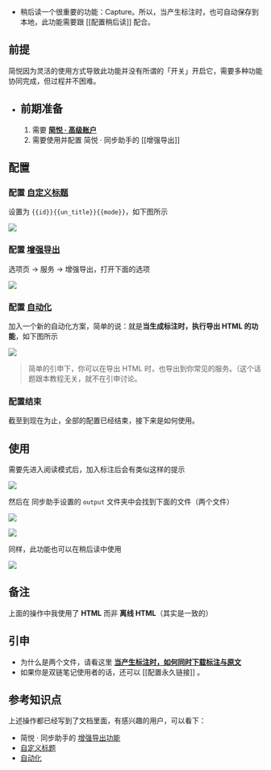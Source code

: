 - 稍后读一个很重要的功能：Capture。所以，当产生标注时，也可自动保存到本地，此功能需要跟 [[配置稍后读]] 配合。
## 前提


简悦因为灵活的使用方式导致此功能并没有所谓的「开关」开启它，需要多种功能协同完成，但过程并不困难。
- ## 前期准备
  
  
  1. 需要 [**简悦 · 高级账户**](https://simpread.pro/price.html)
  1. 需要使用并配置 简悦 · 同步助手的 [[增强导出]]
## 配置
### 配置 [自定义标题](http://ksria.com/simpread/docs/#/%E5%AE%9A%E5%88%B6%E5%8C%96%E5%AF%BC%E5%87%BA?id=%e8%87%aa%e5%ae%9a%e4%b9%89%e5%af%bc%e5%87%ba%e6%a0%87%e9%a2%98)


设置为 `{{id}}{{un_title}}{{mode}}`，如下图所示


![](https://user-images.githubusercontent.com/81074/119208921-c4a75380-bad6-11eb-88eb-62c70d1109cc.png#crop=0&crop=0&crop=1&crop=1&id=KgYhJ&originHeight=179&originWidth=874&originalType=binary&ratio=1&rotation=0&showTitle=false&status=done&style=none&title=)
### 配置 [**增强导出**](http://ksria.com/simpread/docs/#/Sync?id=%e5%af%bc%e5%87%ba%e6%9c%8d%e5%8a%a1)


选项页 → 服务 → 增强导出，打开下面的选项


![](https://user-images.githubusercontent.com/81074/119209076-64fd7800-bad7-11eb-81ee-bfe5e5da16e9.png#crop=0&crop=0&crop=1&crop=1&id=NJzfw&originHeight=466&originWidth=876&originalType=binary&ratio=1&rotation=0&showTitle=false&status=done&style=none&title=)
### 配置 [自动化](http://ksria.com/simpread/docs/#/%E8%87%AA%E5%8A%A8%E5%8C%96)


加入一个新的自动化方案，简单的说：就是**当生成标注时，执行导出 HTML 的功能**，如下图所示


![](https://user-images.githubusercontent.com/81074/119210482-df7dc600-bade-11eb-8a75-0073806ad34f.png#crop=0&crop=0&crop=1&crop=1&id=CA6Bn&originHeight=695&originWidth=569&originalType=binary&ratio=1&rotation=0&showTitle=false&status=done&style=none&title=)


> 简单的引申下，你可以在导出 HTML 时，也导出到你常见的服务。（这个话题跟本教程无关，就不在引申讨论。
### 配置结束


截至到现在为止，全部的配置已经结束，接下来是如何使用。
## 使用


需要先进入阅读模式后，加入标注后会有类似这样的提示


![](https://user-images.githubusercontent.com/81074/119210584-84000800-badf-11eb-93f0-3d722986d3f4.gif#crop=0&crop=0&crop=1&crop=1&id=dtwPD&originHeight=798&originWidth=1828&originalType=binary&ratio=1&rotation=0&showTitle=false&status=done&style=none&title=)


然后在 同步助手设置的 `output` 文件夹中会找到下面的文件（两个文件）


![](https://user-images.githubusercontent.com/81074/119210594-97ab6e80-badf-11eb-9664-53320f1cc852.png#crop=0&crop=0&crop=1&crop=1&id=KhD7g&originHeight=35&originWidth=722&originalType=binary&ratio=1&rotation=0&showTitle=false&status=done&style=none&title=)


![](https://user-images.githubusercontent.com/81074/119210673-16a0a700-bae0-11eb-9abc-ee20df62d48d.gif#crop=0&crop=0&crop=1&crop=1&id=qyUqm&originHeight=626&originWidth=748&originalType=binary&ratio=1&rotation=0&showTitle=false&status=done&style=none&title=)


同样，此功能也可以在稍后读中使用


![](https://user-images.githubusercontent.com/81074/119210960-02f64000-bae2-11eb-978a-ab0a92aa5dc3.gif#crop=0&crop=0&crop=1&crop=1&id=DWvDl&originHeight=806&originWidth=1832&originalType=binary&ratio=1&rotation=0&showTitle=false&status=done&style=none&title=)
## 备注


上面的操作中我使用了 **HTML** 而非 **离线 HTML**（其实是一致的）
## 引申
- 为什么是两个文件，请看这里 [**当产生标注时，如何同时下载标注与原文**](https://github.com/Kenshin/simpread/discussions/2147)
- 如果你是双链笔记使用者的话，还可以 [[配置永久链接]] 。
## 参考知识点


上述操作都已经写到了文档里面，有感兴趣的用户，可以看下：
- 简悦 · 同步助手的 [增强导出功能](http://ksria.com/simpread/docs/#/Sync?id=%e5%af%bc%e5%87%ba%e6%9c%8d%e5%8a%a1)
- [自定义标题](http://ksria.com/simpread/docs/#/%E5%AE%9A%E5%88%B6%E5%8C%96%E5%AF%BC%E5%87%BA?id=%e8%87%aa%e5%ae%9a%e4%b9%89%e5%af%bc%e5%87%ba%e6%a0%87%e9%a2%98)
- [自动化](http://ksria.com/simpread/docs/#/%E8%87%AA%E5%8A%A8%E5%8C%96)